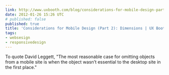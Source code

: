 ```yaml
---
link: http://www.uxbooth.com/blog/considerations-for-mobile-design-part-2-dimensions/
date: 2012-01-26 15:26 UTC
# published: false
published: true
title: 'Considerations for Mobile Design (Part 2): Dimensions | UX Booth'
tags:
- websesign
- responsivedesign
---
```


To quote David Leggett, "The most reasonable case for omitting objects from a mobile site is when the object wasn’t essential to the desktop site in the first place."
